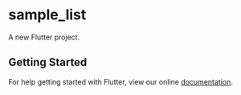 # sample_list

A new Flutter project.

## Getting Started

For help getting started with Flutter, view our online
[documentation](https://flutter.io/).
